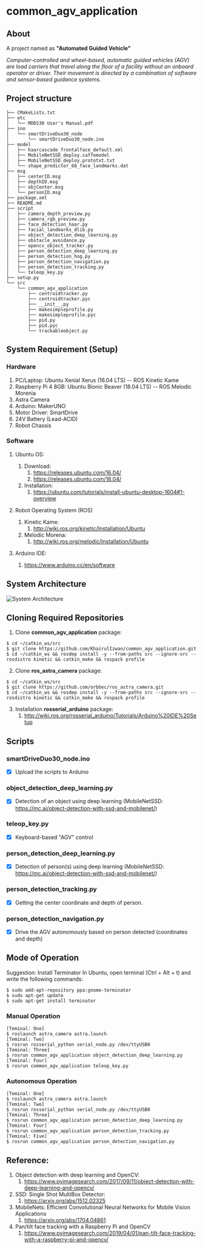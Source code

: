 # common_agv_application

## About
A project named as **"Automated Guided Vehicle"**

*Computer-controlled and wheel-based, automatic guided vehicles (AGV) are load carriers that travel along the floor of a facility without an onboard operator or driver. Their movement is directed by a combination of software and sensor-based guidance systems.*

## Project structure
```
├── CMakeLists.txt
├── etc
│   └── MDDS30 User's Manual.pdf
├── ino
│   └── smartDriveDuo30_node
│       └── smartDriveDuo30_node.ino
├── model
│   ├── haarcascade_frontalface_default.xml
│   ├── MobileNetSSD_deploy.caffemodel
│   ├── MobileNetSSD_deploy.prototxt.txt
│   └── shape_predictor_68_face_landmarks.dat
├── msg
│   ├── centerID.msg
│   ├── depthID.msg
│   ├── objCenter.msg
│   └── personID.msg
├── package.xml
├── README.md
├── script
│   ├── camera_depth_preview.py
│   ├── camera_rgb_preview.py
│   ├── face_detection_haar.py
│   ├── facial_landmarks_dlib.py
│   ├── object_detection_deep_learning.py
│   ├── obstacle_avoidance.py
│   ├── opencv_object_tracker.py
│   ├── person_detection_deep_learning.py
│   ├── person_detection_hog.py
│   ├── person_detection_navigation.py
│   ├── person_detection_tracking.py
│   └── teleop_key.py
├── setup.py
└── src
    └── common_agv_application
        ├── centroidtracker.py
        ├── centroidtracker.pyc
        ├── __init__.py
        ├── makesimpleprofile.py
        ├── makesimpleprofile.pyc
        ├── pid.py
        ├── pid.pyc
        └── trackableobject.py
```

## System Requirement (Setup)
### Hardware
1. PC/Laptop: Ubuntu Xenial Xerus (16.04 LTS) -- ROS Kinetic Kame
2. Raspberry Pi 4 8GB: Ubuntu Bionic Beaver (18.04 LTS) -- ROS Melodic Morenia
3. Astra Camera
4. Arduino: MakerUNO
5. Motor Driver: SmartDrive
6. 24V Battery (Lead-ACID)
7. Robot Chassis

<!--**ros_astra_camera packages required** : https://github.com/orbbec/ros_astra_camera.git-->
<!--4. RPLidar-->
<!--**rplidar_ros packages required** : https://github.com/Slamtec/rplidar_ros.git-->

### Software
1. Ubuntu OS:
	1. Download: 
		1. https://releases.ubuntu.com/16.04/
		2. https://releases.ubuntu.com/18.04/
	2. Installation: 
		1. https://ubuntu.com/tutorials/install-ubuntu-desktop-1604#1-overview
		
2. Robot Operating System (ROS)
	1. Kinetic Kame:
		1. http://wiki.ros.org/kinetic/Installation/Ubuntu
	2. Melodic Morena:
		1. http://wiki.ros.org/melodic/Installation/Ubuntu
		
3. Arduino IDE:
	1. https://www.arduino.cc/en/software
	
## System Architecture
![System Architecture](https://github.com/KhairulIzwan/common_agv_application/blob/main/etc/Service%20Robot.png)

## Cloning Required Repositories

1. Clone **common_agv_application** package:
```
$ cd ~/catkin_ws/src
$ git clone https://github.com/KhairulIzwan/common_agv_application.git
$ cd ~/catkin_ws && rosdep install -y --from-paths src --ignore-src --rosdistro kinetic && catkin_make && rospack profile
```
2. Clone **ros_astra_camera** package:
```
$ cd ~/catkin_ws/src
$ git clone https://github.com/orbbec/ros_astra_camera.git
$ cd ~/catkin_ws && rosdep install -y --from-paths src --ignore-src --rosdistro kinetic && catkin_make && rospack profile
```
3. Installation **rosserial_arduino** package:
	1. http://wiki.ros.org/rosserial_arduino/Tutorials/Arduino%20IDE%20Setup

## Scripts
### smartDriveDuo30_node.ino
<!--```c++-->
<!--/*-->
<!-- * Title: Control MDDS30 in PWM mode with Arduino-->
<!-- * Author: Khairul Izwan 16-10-2020-->
<!-- * Description: Control MDDS30 in PWM mode with Arduino-->
<!-- * Set MDDS30 input mode to 0b10110100-->
<!-- */-->

<!--//include necessary library-->
<!--#include <ros.h>-->
<!--#include "std_msgs/String.h"-->
<!--#include <geometry_msgs/Twist.h>-->

<!--#include <Cytron_SmartDriveDuo.h>-->
<!--#define IN1 4 // Arduino pin 4 is connected to MDDS30 pin IN1.-->
<!--#define AN1 6 // Arduino pin 5 is connected to MDDS30 pin AN1.-->
<!--#define AN2 5 // Arduino pin 6 is connected to MDDS30 pin AN2.-->
<!--#define IN2 3 // Arduino pin 7 is connected to MDDS30 pin IN2.-->

<!--Cytron_SmartDriveDuo smartDriveDuo30(PWM_INDEPENDENT, IN1, IN2, AN1, AN2);-->

<!--//Change according to the robot wheel dimension-->
<!--#define wheelSep 0.5235 // in unit meter (m)-->
<!--#define wheelRadius 0.127; // in unit meter (m)-->

<!--//Variables declaration-->
<!--float transVelocity;-->
<!--float rotVelocity;-->

<!--float leftVelocity;-->
<!--float rightVelocity;-->

<!--float leftDutyCycle;-->
<!--float rightDutyCycle;-->

<!--float leftPWM;-->
<!--float rightPWM;-->

<!--signed int speedLeft, speedRight;-->

<!--//Callback function for geometry_msgs::Twist-->
<!--void messageCb_cmd_vel(const geometry_msgs::Twist &msg)-->
<!--{-->
<!--	//Get the ros topic value-->
<!--	transVelocity = msg.linear.x;-->
<!--	rotVelocity = msg.angular.z;-->
<!--	-->
<!--	//Differential Drive Kinematics-->
<!--	//http://www.cs.columbia.edu/~allen/F15/NOTES/icckinematics.pdf-->
<!--	//Differential Drive Kinematics-->
<!--	//https://snapcraft.io/blog/your-first-robot-the-driver-4-5-->

<!--	//Step 1: Calculate wheel speeds from Twist-->
<!--	leftVelocity = transVelocity - ((rotVelocity * wheelSep) / 2);-->
<!--	rightVelocity = transVelocity + ((rotVelocity * wheelSep) / 2);-->
<!--	  -->
<!--	//Step 2: Convert wheel speeds into duty cycles-->
<!--	leftDutyCycle = (255 * leftVelocity) / 0.22;-->
<!--	rightDutyCycle = (255 * rightVelocity) / 0.22;-->

<!--	//Ensure DutyCycle is between minimum and maximum-->
<!--	leftPWM = clipPWM(abs(leftDutyCycle), 0, 25);-->
<!--	rightPWM = clipPWM(abs(rightDutyCycle), 0, 25);-->

<!--	//motor directection helper function-->
<!--	motorDirection();-->
<!--}-->

<!--//Helper function to ensure DutyCycle is between minimum-->
<!--//and maximum-->
<!--float clipPWM(float PWM, float minPWM, float maxPWM)-->
<!--{-->
<!--	if (PWM < minPWM)-->
<!--	{-->
<!--		return minPWM;-->
<!--	}-->
<!--	else if (PWM > maxPWM)-->
<!--	{-->
<!--		return maxPWM;-->
<!--	}-->
<!--	return PWM;-->
<!--}-->

<!--//Motor Direction helper function-->
<!--void motorDirection()-->
<!--{-->
<!--	//Forward-->
<!--	if (leftDutyCycle > 0 and rightDutyCycle > 0)-->
<!--	{-->
<!--		speedLeft=-leftPWM;-->
<!--		speedRight=rightPWM;-->
<!--	}-->
<!--	//Backward-->
<!--	else if (leftDutyCycle < 0 and rightDutyCycle < 0)-->
<!--	{-->
<!--		speedLeft=leftPWM;-->
<!--		speedRight=-rightPWM;-->
<!--	}-->
<!--	//Left-->
<!--	else if (leftDutyCycle < 0 and rightDutyCycle > 0)-->
<!--	{-->
<!--		speedLeft=leftPWM;-->
<!--		speedRight=rightPWM;-->
<!--	}-->
<!--	//Right-->
<!--	else if (leftDutyCycle > 0 and rightDutyCycle < 0)-->
<!--	{-->
<!--		speedLeft=-leftPWM;-->
<!--		speedRight=-rightPWM;-->
<!--	}-->
<!--	else if (leftDutyCycle == 0 and rightDutyCycle == 0)-->
<!--	{-->
<!--		speedLeft=0;-->
<!--		speedRight=0;-->
<!--	}-->
<!--	smartDriveDuo30.control(speedLeft, speedRight);-->
<!--}-->

<!--//Set up the ros node (publisher and subscriber)-->
<!--ros::Subscriber<geometry_msgs::Twist> sub_cmd_vel("/cmd_vel", messageCb_cmd_vel);-->

<!--ros::NodeHandle nh;-->

<!--//put your setup code here, to run once:-->
<!--void setup()-->
<!--{-->
<!--	//Initiate ROS-node-->
<!--	nh.initNode();-->
<!--	nh.subscribe(sub_cmd_vel);-->
<!--}-->

<!--//put your main code here, to run repeatedly:-->
<!--void loop()-->
<!--{-->
<!--	nh.spinOnce();-->
<!--}-->
<!--```-->
- [x] Upload the scripts to Arduino
<!--- [x] Download it first using Arduino IDE -->
<!--**rosserial library required** : http://wiki.ros.org/rosserial_arduino/Tutorials/Arduino%20IDE%20Setup-->

<!--## camera_preview.py-->
<!--- [x] Previewing an image stream from camera-->
<!--```python-->
<!--#!/usr/bin/env python-->

<!--################################################################################-->
<!--## {Description}: Previewing an image stream from camera [RGB]-->
<!--################################################################################-->
<!--## Author: Khairul Izwan Bin Kamsani-->
<!--## Version: {1}.{0}.{0}-->
<!--## Email: {wansnap@gmail.com}-->
<!--################################################################################-->

<!--# import the necessary Python packages-->
<!--from __future__ import print_function-->
<!--import sys-->
<!--import cv2-->
<!--import time-->
<!--import imutils-->

<!--# import the necessary ROS packages-->
<!--from std_msgs.msg import String-->
<!--from sensor_msgs.msg import Image-->
<!--from sensor_msgs.msg import CameraInfo-->

<!--from cv_bridge import CvBridge-->
<!--from cv_bridge import CvBridgeError-->

<!--import rospy-->

<!--class CameraPreview:-->
<!--	def __init__(self):-->

<!--		self.bridge = CvBridge()-->
<!--		self.image_received = False-->

<!--		rospy.logwarn("CameraPreview [RGB] Node [ONLINE]...")-->

<!--		# rospy shutdown-->
<!--		rospy.on_shutdown(self.cbShutdown)-->

<!--		# Subscribe to Image msg-->
<!--		self.image_topic = "/camera/rgb/image_raw"-->
<!--		self.image_sub = rospy.Subscriber(-->
<!--						self.image_topic, -->
<!--						Image, self.cbImage-->
<!--						)-->

<!--		# Subscribe to CameraInfo msg-->
<!--		self.cameraInfo_topic = "/camera/rgb/camera_info"-->
<!--		self.cameraInfo_sub = rospy.Subscriber(-->
<!--						self.cameraInfo_topic, -->
<!--						CameraInfo, -->
<!--						self.cbCameraInfo-->
<!--						)-->

<!--		# Allow up to one second to connection-->
<!--		rospy.sleep(1)-->

<!--	# Convert image to OpenCV format-->
<!--	def cbImage(self, msg):-->

<!--		try:-->
<!--			self.cv_image = self.bridge.imgmsg_to_cv2(msg, "bgr8")-->

<!--		except CvBridgeError as e:-->
<!--			print(e)-->

<!--		if self.cv_image is not None:-->
<!--			self.image_received = True-->
<!--		else:-->
<!--			self.image_received = False-->

<!--	# Get CameraInfo-->
<!--	def cbCameraInfo(self, msg):-->

<!--		self.imgWidth = msg.width-->
<!--		self.imgHeight = msg.height-->

<!--	# Image information callback-->
<!--	def cbInfo(self):-->

<!--		fontFace = cv2.FONT_HERSHEY_DUPLEX-->
<!--		fontScale = 0.5-->
<!--		color = (255, 255, 255)-->
<!--		thickness = 1-->
<!--		lineType = cv2.LINE_AA-->
<!--		bottomLeftOrigin = False # if True (text upside down)-->

<!--		self.timestr = time.strftime("%Y%m%d-%H:%M:%S")-->

<!--		cv2.putText(-->
<!--			self.cv_image, "{}".format(self.timestr), -->
<!--			(10, 20), -->
<!--			fontFace, -->
<!--			fontScale, -->
<!--			color, -->
<!--			thickness, -->
<!--			lineType, -->
<!--			bottomLeftOrigin-->
<!--			)-->

<!--		cv2.putText(-->
<!--			self.cv_image, "Sample", (10, self.imgHeight-10), -->
<!--			fontFace, -->
<!--			fontScale, -->
<!--			color, -->
<!--			thickness, -->
<!--			lineType, -->
<!--			bottomLeftOrigin-->
<!--			)-->

<!--		cv2.putText(-->
<!--			self.cv_image, "(%d, %d)" % (self.imgWidth, self.imgHeight), -->
<!--			(self.imgWidth-100, self.imgHeight-10), -->
<!--			fontFace, -->
<!--			fontScale, -->
<!--			color, -->
<!--			thickness, -->
<!--			lineType, -->
<!--			bottomLeftOrigin-->
<!--			)-->

<!--	# Show the output frame-->
<!--	def cbShowImage(self):-->
<!--		self.cv_image_clone = imutils.resize(-->
<!--						self.cv_image.copy(),-->
<!--						width=320-->
<!--						)-->

<!--		cv2.imshow("CameraPreview [RGB]", self.cv_image_clone)-->
<!--		cv2.waitKey(1)-->

<!--	# Preview image + info-->
<!--	def cbPreview(self):-->
<!--		if self.image_received:-->
<!--			self.cbInfo()-->
<!--			self.cbShowImage()-->
<!--		else:-->
<!--			rospy.logerr("No images recieved")-->

<!--	# rospy shutdown callback-->
<!--	def cbShutdown(self):-->
<!--		rospy.logerr("CameraPreview [RGB] Node [OFFLINE]...")-->
<!--		cv2.destroyAllWindows()-->

<!--if __name__ == '__main__':-->

<!--	# Initialize-->
<!--	rospy.init_node('camera_rgb_preview', anonymous=False)-->
<!--	camera = CameraPreview()-->
<!--	-->
<!--#	r = rospy.Rate(10)-->

<!--	# Camera preview-->
<!--	while not rospy.is_shutdown():-->
<!--		camera.cbPreview()-->
<!--#		r.sleep()-->
<!--```-->

<!--## face_detection_haar.py-->
<!--- [x] Detection of face(s) using haar cascade technique-->

<!--## facial_landmarks_dlib.py-->
<!--- [x] Detection of face(s) using dlib libraries-->

### object_detection_deep_learning.py
- [x] Detection of an object using deep learning (MobileNetSSD: https://mc.ai/object-detection-with-ssd-and-mobilenet/)

<!--```python-->
<!--#!/usr/bin/env python-->

<!--################################################################################-->
<!--## {Description}: Object Detection Deep Learning (MobileNetSSD)-->
<!--################################################################################-->
<!--## Author: Khairul Izwan Bin Kamsani-->
<!--## Version: {1}.{0}.{0}-->
<!--## Email: {wansnap@gmail.com}-->
<!--################################################################################-->

<!--# import the necessary Python packages-->
<!--from __future__ import print_function-->
<!--from imutils import face_utils-->
<!--import sys-->
<!--import cv2-->
<!--import time-->
<!--import imutils-->
<!--import dlib-->
<!--import os-->
<!--import numpy as np-->

<!--# import the necessary ROS packages-->
<!--from std_msgs.msg import String-->
<!--from sensor_msgs.msg import Image-->
<!--from sensor_msgs.msg import CameraInfo-->

<!--from cv_bridge import CvBridge-->
<!--from cv_bridge import CvBridgeError-->

<!--import rospy-->
<!--import rospkg-->

<!--class ObjectDetection:-->
<!--	def __init__(self):-->

<!--		self.bridge = CvBridge()-->
<!--		self.rospack = rospkg.RosPack()-->

<!--		self.image_received = False-->

<!--		rospy.logwarn("ObjectDetection Node [ONLINE]...")-->

<!--		# rospy shutdown-->
<!--		rospy.on_shutdown(self.cbShutdown)-->

<!--		# initialize the list of class labels MobileNet SSD was trained to-->
<!--		# detect, then generate a set of bounding box colors for each class-->
<!--		self.CLASSES = [-->
<!--			"background", -->
<!--			"aeroplane", -->
<!--			"bicycle", -->
<!--			"bird", -->
<!--			"boat",-->
<!--			"bottle", -->
<!--			"bus", -->
<!--			"car", -->
<!--			"cat", -->
<!--			"chair", -->
<!--			"cow", -->
<!--			"diningtable",-->
<!--			"dog", -->
<!--			"horse", -->
<!--			"motorbike", -->
<!--			"person", -->
<!--			"pottedplant", -->
<!--			"sheep",-->
<!--			"sofa", -->
<!--			"train", -->
<!--			"tvmonitor"-->
<!--			]-->

<!--		self.COLORS = np.random.uniform(0, 255, size=(len(self.CLASSES), 3))-->

<!--		# Load our serialized model from disk-->
<!--		self.package = os.path.sep.join([self.rospack.get_path('common_agv_application')])-->
<!--		self.modelDir = os.path.join(self.package, "model")-->

<!--		# Caffe 'deploy' prototxt file-->
<!--		self.prototxt = self.modelDir + "/MobileNetSSD_deploy.prototxt.txt"-->
<!--		# Caffe pre-trained model-->
<!--		self.model = self.modelDir + "/MobileNetSSD_deploy.caffemodel"-->

<!--		self.confidenceParam = 0.8-->

<!--		# load our serialized model from disk-->
<!--		rospy.loginfo("Loading Model...")-->
<!--		self.net = cv2.dnn.readNetFromCaffe(-->
<!--						self.prototxt, -->
<!--						self.model-->
<!--						)-->

<!--		# Subscribe to Image msg-->
<!--		self.image_topic = "/camera/rgb/image_raw"-->
<!--		self.image_sub = rospy.Subscriber(-->
<!--						self.image_topic, -->
<!--						Image, self.cbImage-->
<!--						)-->

<!--		# Subscribe to CameraInfo msg-->
<!--		self.cameraInfo_topic = "/camera/rgb/camera_info"-->
<!--		self.cameraInfo_sub = rospy.Subscriber(-->
<!--						self.cameraInfo_topic, -->
<!--						CameraInfo, -->
<!--						self.cbCameraInfo-->
<!--						)-->

<!--		# Allow up to one second to connection-->
<!--		rospy.sleep(1)-->

<!--	# Convert image to OpenCV format-->
<!--	def cbImage(self, msg):-->

<!--		try:-->
<!--			self.cv_image = self.bridge.imgmsg_to_cv2(msg, "bgr8")-->
<!--		except CvBridgeError as e:-->
<!--			print(e)-->

<!--		if self.cv_image is not None:-->
<!--			self.image_received = True-->
<!--		else:-->
<!--			self.image_received = False-->

<!--	# Get CameraInfo-->
<!--	def cbCameraInfo(self, msg):-->
<!--		self.imgWidth = msg.width-->
<!--		self.imgHeight = msg.height-->

<!--	# Object Detection callback-->
<!--	def cbObjectDetection(self):-->
<!--		# load the input image and construct an input blob for the image-->
<!--		# by resizing to a fixed 300x300 pixels and then normalizing it-->
<!--		# (note: normalization is done via the authors of the MobileNet SSD-->
<!--		# implementation)-->
<!--		self.image = self.cv_image.copy()-->
<!--		(self.h, self.w) = self.image.shape[:2]-->
<!--		self.blob = cv2.dnn.blobFromImage(cv2.resize(self.image, (300, 300)), 0.007843, (300, 300), 127.5)-->

<!--		# pass the blob through the network and obtain the detections and-->
<!--		# predictions-->
<!--#		rospy.logwarn("Computing Object Detections...")-->
<!--		self.net.setInput(self.blob)-->
<!--		self.detections = self.net.forward()-->

<!--	# Object Detection Information-->
<!--	def cbInfo(self):-->
<!--		# loop over the detections-->
<!--		for i in np.arange(0, self.detections.shape[2]):-->
<!--			# extract the confidence (i.e., probability) associated with the-->
<!--			# prediction-->
<!--			self.confidence = self.detections[0, 0, i, 2]-->

<!--			# filter out weak detections by ensuring the `confidence` is-->
<!--			# greater than the minimum confidence-->
<!--			if self.confidence > self.confidenceParam:-->
<!--				# extract the index of the class label from the `detections`,-->
<!--				# then compute the (x, y)-coordinates of the bounding box for-->
<!--				# the object-->
<!--				self.idx = int(self.detections[0, 0, i, 1])-->
<!--				self.box = self.detections[0, 0, i, 3:7] * np.array([self.w, self.h, self.w, self.h])-->
<!--				(startX, startY, endX, endY) = self.box.astype("int")-->

<!--				# display the prediction-->
<!--				self.label = "{}: {:.2f}%".format(self.CLASSES[self.idx], self.confidence * 100)-->
<!--#				rospy.loginfo("{}".format(self.label))-->
<!--				cv2.rectangle(-->
<!--						self.image, -->
<!--						(startX, startY), -->
<!--						(endX, endY),-->
<!--						self.COLORS[self.idx], -->
<!--						2-->
<!--						)-->

<!--				y = startY - 15 if startY - 15 > 15 else startY + 15-->
<!--				cv2.putText(-->
<!--					self.image, -->
<!--					self.label, -->
<!--					(startX, y),-->
<!--					cv2.FONT_HERSHEY_SIMPLEX, -->
<!--					0.5, -->
<!--					self.COLORS[self.idx], -->
<!--					2)-->

<!--	# Show the output frame-->
<!--	def cbShowImage(self):-->
<!--		cv2.imshow("Object Detection", self.image)-->
<!--		cv2.waitKey(1)-->

<!--	# Preview image + info-->
<!--	def cbPreview(self):-->
<!--		if self.image_received:-->
<!--			self.cbObjectDetection()-->
<!--			self.cbInfo()-->
<!--			self.cbShowImage()-->
<!--		else:-->
<!--			rospy.logerr("No images recieved")-->

<!--	# rospy shutdown callback-->
<!--	def cbShutdown(self):-->
<!--		rospy.logerr("ObjectDetection Node [OFFLINE]...")-->
<!--		cv2.destroyAllWindows()-->

<!--if __name__ == '__main__':-->

<!--	# Initialize-->
<!--	rospy.init_node('object_detection', anonymous=False)-->
<!--	obj = ObjectDetection()-->
<!--	-->
<!--#	r = rospy.Rate(10)-->

<!--	# ObjectDetection-->
<!--	while not rospy.is_shutdown():-->
<!--		obj.cbPreview()-->
<!--#		r.sleep()-->
<!--```-->

### teleop_key.py
- [x] Keyboard-based "AGV" control

<!--```python-->
<!--#!/usr/bin/env python-->

<!--import rospy-->
<!--from geometry_msgs.msg import Twist-->
<!--import sys, select, os-->

<!--if os.name == 'nt':-->
<!--	import msvcrt-->
<!--else:-->
<!--	import tty, termios-->

<!--MAX_LIN_VEL = 0.22-->
<!--MAX_ANG_VEL = 2.84-->

<!--LIN_VEL_STEP_SIZE = 0.01-->
<!--ANG_VEL_STEP_SIZE = 0.1-->

<!--msg = """-->
<!--Control Your AGV!-->
<!------------------------------->
<!--Moving around:-->
<!--        w-->
<!--   a    s    d-->
<!--        x-->

<!--w/x : increase/decrease linear velocity (MAX_LIN_VEL : ~ 0.22)-->
<!--a/d : increase/decrease angular velocity (MAX_ANG_VEL : ~ 2.84)-->

<!--space key, s : force stop-->

<!--CTRL-C to quit-->
<!--"""-->

<!--e = """-->
<!--Communications Failed-->
<!--"""-->

<!--def getKey():-->
<!--	if os.name == 'nt':-->
<!--		return msvcrt.getch()-->

<!--	tty.setraw(sys.stdin.fileno())-->
<!--	rlist, _, _ = select.select([sys.stdin], [], [], 0.1)-->
<!--	if rlist:-->
<!--		key = sys.stdin.read(1)-->
<!--	else:-->
<!--		key = ''-->

<!--	termios.tcsetattr(sys.stdin, termios.TCSADRAIN, settings)-->
<!--	return key-->

<!--def vels(target_linear_vel, target_angular_vel):-->
<!--	return "currently:\tlinear vel %s\t angular vel %s " % (target_linear_vel,target_angular_vel)-->

<!--def makeSimpleProfile(output, input, slop):-->
<!--	if input > output:-->
<!--		output = min( input, output + slop )-->
<!--	elif input < output:-->
<!--		output = max( input, output - slop )-->
<!--	else:-->
<!--		output = input-->

<!--	return output-->

<!--def constrain(input, low, high):-->
<!--	if input < low:-->
<!--		input = low-->
<!--	elif input > high:-->
<!--		input = high-->
<!--	else:-->
<!--		input = input-->

<!--	return input-->

<!--def checkLinearLimitVelocity(vel):-->
<!--	vel = constrain(vel, -MAX_LIN_VEL, MAX_LIN_VEL)-->

<!--	return vel-->

<!--def checkAngularLimitVelocity(vel):-->
<!--	vel = constrain(vel, -MAX_ANG_VEL, MAX_ANG_VEL)-->

<!--	return vel-->

<!--if __name__=="__main__":-->
<!--	if os.name != 'nt':-->
<!--		settings = termios.tcgetattr(sys.stdin)-->

<!--	rospy.init_node('agv_teleop')-->
<!--	pub = rospy.Publisher('cmd_vel', Twist, queue_size=10)-->

<!--	status = 0-->
<!--	target_linear_vel   = 0.0-->
<!--	target_angular_vel  = 0.0-->
<!--	control_linear_vel  = 0.0-->
<!--	control_angular_vel = 0.0-->

<!--	try:-->
<!--		print(msg)-->
<!--		while(1):-->
<!--			key = getKey()-->
<!--			if key == 'w' :-->
<!--				target_linear_vel = checkLinearLimitVelocity(target_linear_vel + LIN_VEL_STEP_SIZE)-->
<!--				status = status + 1-->
<!--				print(vels(target_linear_vel,target_angular_vel))-->
<!--			elif key == 'x' :-->
<!--				target_linear_vel = checkLinearLimitVelocity(target_linear_vel - LIN_VEL_STEP_SIZE)-->
<!--				status = status + 1-->
<!--				print(vels(target_linear_vel,target_angular_vel))-->
<!--			elif key == 'a' :-->
<!--				target_angular_vel = checkAngularLimitVelocity(target_angular_vel + ANG_VEL_STEP_SIZE)-->
<!--				status = status + 1-->
<!--				print(vels(target_linear_vel,target_angular_vel))-->
<!--			elif key == 'd' :-->
<!--				target_angular_vel = checkAngularLimitVelocity(target_angular_vel - ANG_VEL_STEP_SIZE)-->
<!--				status = status + 1-->
<!--				print(vels(target_linear_vel,target_angular_vel))-->
<!--			elif key == ' ' or key == 's' :-->
<!--				target_linear_vel   = 0.0-->
<!--				control_linear_vel  = 0.0-->
<!--				target_angular_vel  = 0.0-->
<!--				control_angular_vel = 0.0-->
<!--				print(vels(target_linear_vel, target_angular_vel))-->
<!--			else:-->
<!--				if (key == '\x03'):-->
<!--					break-->

<!--			if status == 20 :-->
<!--				print(msg)-->
<!--				status = 0-->

<!--			twist = Twist()-->

<!--			control_linear_vel = makeSimpleProfile(control_linear_vel, target_linear_vel, (LIN_VEL_STEP_SIZE/2.0))-->
<!--			twist.linear.x = control_linear_vel-->
<!--			twist.linear.y = 0.0-->
<!--			twist.linear.z = 0.0-->

<!--			control_angular_vel = makeSimpleProfile(control_angular_vel, target_angular_vel, (ANG_VEL_STEP_SIZE/2.0))-->
<!--			twist.angular.x = 0.0-->
<!--			twist.angular.y = 0.0-->
<!--			twist.angular.z = control_angular_vel-->

<!--			pub.publish(twist)-->

<!--	except:-->
<!--		print(e)-->

<!--	finally:-->
<!--		twist = Twist()-->
<!--		twist.linear.x = 0.0-->
<!--		twist.linear.y = 0.0-->
<!--		twist.linear.z = 0.0-->
<!--		twist.angular.x = 0.0-->
<!--		twist.angular.y = 0.0-->
<!--		twist.angular.z = 0.0-->

<!--		pub.publish(twist)-->

<!--	if os.name != 'nt':-->
<!--		termios.tcsetattr(sys.stdin, termios.TCSADRAIN, settings)-->
<!--```-->

<!--## opencv_object_tracker.py-->
<!--- [x] Tracking an object by selecting the ROI-->

### person_detection_deep_learning.py
- [x] Detection of person(s) using deep learning (MobileNetSSD: https://mc.ai/object-detection-with-ssd-and-mobilenet/)

<!--```-->
<!--Node [/person_detection]-->
<!--Publications: -->
<!-- * /person/ID [common_agv_application/personID]-->
<!-- * /person/center [common_agv_application/centerID]-->
<!-- * /person/depth [common_agv_application/depthID]-->
<!-- * /rosout [rosgraph_msgs/Log]-->

<!--Subscriptions: -->
<!-- * /camera/depth/image_raw [sensor_msgs/Image]-->
<!-- * /camera/rgb/camera_info [sensor_msgs/CameraInfo]-->
<!-- * /camera/rgb/image_raw [sensor_msgs/Image]-->

<!--Services: -->
<!-- * /person_detection/get_loggers-->
<!-- * /person_detection/set_logger_level-->


<!--contacting node http://192.168.1.69:39971/ ...-->
<!--Pid: 18412-->
<!--Connections:-->
<!-- * topic: /rosout-->
<!--    * to: /rosout-->
<!--    * direction: outbound-->
<!--    * transport: TCPROS-->
<!-- * topic: /camera/rgb/camera_info-->
<!--    * to: /camera/camera_nodelet_manager (http://192.168.1.69:46883/)-->
<!--    * direction: inbound-->
<!--    * transport: TCPROS-->
<!-- * topic: /camera/rgb/image_raw-->
<!--    * to: /camera/camera_nodelet_manager (http://192.168.1.69:46883/)-->
<!--    * direction: inbound-->
<!--    * transport: TCPROS-->
<!-- * topic: /camera/depth/image_raw-->
<!--    * to: /camera/camera_nodelet_manager (http://192.168.1.69:46883/)-->
<!--    * direction: inbound-->
<!--    * transport: TCPROS-->
<!--```-->

<!--```python-->
<!--#!/usr/bin/env python-->

<!--################################################################################-->
<!--## {Description}: Person Detection Deep Learning (MobileNetSSD)-->
<!--################################################################################-->
<!--## Author: Khairul Izwan Bin Kamsani-->
<!--## Version: {1}.{0}.{0}-->
<!--## Email: {wansnap@gmail.com}-->
<!--################################################################################-->

<!--# import the necessary Python packages-->
<!--from __future__ import print_function-->
<!--from imutils import face_utils-->
<!--import sys-->
<!--import cv2-->
<!--import time-->
<!--import imutils-->
<!--import dlib-->
<!--import os-->
<!--import numpy as np-->

<!--# import the necessary ROS packages-->
<!--from std_msgs.msg import String-->
<!--from std_msgs.msg import Bool-->
<!--from std_msgs.msg import Int64-->
<!--from sensor_msgs.msg import Image-->
<!--from sensor_msgs.msg import CameraInfo-->

<!--from cv_bridge import CvBridge-->
<!--from cv_bridge import CvBridgeError-->

<!--import rospy-->
<!--import rospkg-->

<!--from common_agv_application.centroidtracker import CentroidTracker-->

<!--from common_agv_application.msg import objCenter as objCoord-->
<!--from common_agv_application.msg import personID-->
<!--from common_agv_application.msg import centerID-->
<!--#from common_agv_application.msg import depthID-->

<!--class PersonDetection:-->
<!--	def __init__(self):-->
<!--		# initialize our centroid tracker, bridge, and rospack-->
<!--		self.ct = CentroidTracker()-->

<!--		self.bridge = CvBridge()-->
<!--		self.rospack = rospkg.RosPack()-->

<!--		self.boolID = Bool()-->
<!--		self.personID = personID()-->
<!--		self.centerID = centerID()-->
<!--#		self.depthID = depthID()-->

<!--		self.image_rgb_received = False-->
<!--		self.trackingMode_received = False-->
<!--#		self.image_depth_received = False-->

<!--		rospy.logwarn("Person Detection Node [ONLINE]...")-->

<!--		# rospy shutdown-->
<!--		rospy.on_shutdown(self.cbShutdown)-->

<!--		# initialize the list of class labels MobileNet SSD was trained to-->
<!--		# detect, then generate a set of bounding box colors for each class-->
<!--		self.CLASSES = [-->
<!--			"background", -->
<!--			"aeroplane", -->
<!--			"bicycle", -->
<!--			"bird", -->
<!--			"boat",-->
<!--			"bottle", -->
<!--			"bus", -->
<!--			"car", -->
<!--			"cat", -->
<!--			"chair", -->
<!--			"cow", -->
<!--			"diningtable",-->
<!--			"dog", -->
<!--			"horse", -->
<!--			"motorbike", -->
<!--			"person", -->
<!--			"pottedplant", -->
<!--			"sheep",-->
<!--			"sofa", -->
<!--			"train", -->
<!--			"tvmonitor"-->
<!--			]-->

<!--		self.COLORS = np.random.uniform(0, 255, size=(len(self.CLASSES), 3))-->

<!--		# Load our serialized model from disk-->
<!--		self.package = os.path.sep.join([self.rospack.get_path('common_agv_application')])-->
<!--		self.modelDir = os.path.join(self.package, "model")-->

<!--		# Caffe 'deploy' prototxt file-->
<!--		self.prototxt = self.modelDir + "/MobileNetSSD_deploy.prototxt.txt"-->
<!--		# Caffe pre-trained model-->
<!--		self.model = self.modelDir + "/MobileNetSSD_deploy.caffemodel"-->

<!--		self.confidenceParam = 0.8-->

<!--		# load our serialized model from disk-->
<!--		rospy.loginfo("Loading Model...")-->
<!--		self.net = cv2.dnn.readNetFromCaffe(-->
<!--						self.prototxt, -->
<!--						self.model-->
<!--						)-->

<!--		# Subscribe to Image msg-->
<!--		self.image_rgb_topic = "/camera/rgb/image_raw"-->
<!--		self.image_rgb_sub = rospy.Subscriber(-->
<!--						self.image_rgb_topic, -->
<!--						Image, self.cbImageRGB-->
<!--						)-->

<!--		# Subscribe to CameraInfo msg-->
<!--		self.cameraInfo_rgb_topic = "/camera/rgb/camera_info"-->
<!--		self.cameraInfo_rgb_sub = rospy.Subscriber(-->
<!--						self.cameraInfo_rgb_topic, -->
<!--						CameraInfo, -->
<!--						self.cbCameraInfoRGB-->
<!--						)-->

<!--#		# Subscribe to Image msg-->
<!--#		self.image_depth_topic = "/camera/depth/image_raw"-->
<!--#		self.image_depth_sub = rospy.Subscriber(-->
<!--#						self.image_depth_topic, -->
<!--#						Image, self.cbImageDepth-->
<!--#						)-->

<!--#		# Subscribe to CameraInfo msg-->
<!--#		self.cameraInfo_depth_topic = "/camera/depth/camera_info"-->
<!--#		self.cameraInfo_depth_sub = rospy.Subscriber(-->
<!--#						self.cameraInfo_depth_topic, -->
<!--#						CameraInfo, -->
<!--#						self.cbCameraInfoDepth-->
<!--#						)-->

<!--		# TODO:-->
<!--		# Subscribe to Bool msg-->
<!--		self.trackingMode_topic = "/person/tracking"-->
<!--		self.trackingMode_sub = rospy.Subscriber(-->
<!--					self.trackingMode_topic, -->
<!--					Bool, -->
<!--					self.cbTrackingMode-->
<!--					)-->

<!--		# Subscribe to objCenter msg-->
<!--		self.objCoord_topic = "/person/objCoord"-->
<!--		self.objCoord_sub = rospy.Subscriber(-->
<!--					self.objCoord_topic, -->
<!--					objCoord, -->
<!--					self.cbObjCoord-->
<!--					)-->

<!--		# Subscribe to depthID msg-->
<!--		self.depthCoord_topic = "/person/depth"-->
<!--		self.depthCoord_sub = rospy.Subscriber(-->
<!--					self.depthCoord_topic, -->
<!--					Int64, -->
<!--					self.cbDepthCoord-->
<!--					)-->

<!--		# Publish to Bool msg-->
<!--		self.boolID_topic = "/person/bool"-->
<!--		self.boolID_pub = rospy.Publisher(-->
<!--					self.boolID_topic, -->
<!--					Bool, -->
<!--					queue_size=10-->
<!--					)-->

<!--		# Publish to personID msg-->
<!--		self.personID_topic = "/person/ID"-->
<!--		self.personID_pub = rospy.Publisher(-->
<!--					self.personID_topic, -->
<!--					personID, -->
<!--					queue_size=10-->
<!--					)-->

<!--		# Publish to personID msg-->
<!--		self.personID_topic = "/person/ID"-->
<!--		self.personID_pub = rospy.Publisher(-->
<!--					self.personID_topic, -->
<!--					personID, -->
<!--					queue_size=10-->
<!--					)-->

<!--		# Publish to centerID msg-->
<!--		self.centerID_topic = "/person/center"-->
<!--		self.centerID_pub = rospy.Publisher(-->
<!--					self.centerID_topic, -->
<!--					centerID, -->
<!--					queue_size=10-->
<!--					)-->

<!--#		# Publish to depthID msg-->
<!--#		self.depthID_topic = "/person/depth"-->
<!--#		self.depthID_pub = rospy.Publisher(-->
<!--#					self.depthID_topic, -->
<!--#					depthID, -->
<!--#					queue_size=10-->
<!--#					)-->

<!--		# Publish to Image msg-->
<!--		self.personImage_topic = "/person/image"-->
<!--		self.personImage_pub = rospy.Publisher(-->
<!--					self.personImage_topic, -->
<!--					Image, -->
<!--					queue_size=10-->
<!--					)-->

<!--		# Allow up to one second to connection-->
<!--		rospy.sleep(1)-->

<!--	# Convert image to OpenCV format-->
<!--	def cbImageRGB(self, msg):-->

<!--		try:-->
<!--			self.cv_image_rgb = self.bridge.imgmsg_to_cv2(msg, "bgr8")-->

<!--			# un-comment if the image is mirrored-->
<!--#			self.cv_image_rgb = cv2.flip(self.cv_image_rgb, 1)-->
<!--		except CvBridgeError as e:-->
<!--			print(e)-->

<!--		if self.cv_image_rgb is not None:-->
<!--			self.image_rgb_received = True-->
<!--		else:-->
<!--			self.image_rgb_received = False-->

<!--	# Get CameraInfo-->
<!--	def cbCameraInfoRGB(self, msg):-->
<!--		self.imgWidth_rgb = msg.width-->
<!--		self.imgHeight_rgb = msg.height-->

<!--	# Convert image to OpenCV format-->
<!--	def cbImageDepth(self, msg):-->

<!--		try:-->
<!--			self.cv_image_depth = self.bridge.imgmsg_to_cv2(msg, "32FC1")-->

<!--			# un-comment if the image is mirrored-->
<!--#			self.cv_image_depth = cv2.flip(self.cv_image_depth, 1)-->
<!--		except CvBridgeError as e:-->
<!--			print(e)-->

<!--		if self.cv_image_depth is not None:-->
<!--			self.image_depth_received = True-->
<!--		else:-->
<!--			self.image_depth_received = False-->

<!--	# Get CameraInfo-->
<!--	def cbCameraInfoDepth(self, msg):-->
<!--		self.imgWidth_depth = msg.width-->
<!--		self.imgHeight_depth = msg.height-->

<!--	# -->
<!--	def cbTrackingMode(self, msg):-->
<!--		try:-->
<!--			self.trackingMode = msg.data-->
<!--		except KeyboardInterrupt as e:-->
<!--			print(e)-->

<!--		if self.trackingMode is not None:-->
<!--			self.trackingMode_received = True-->
<!--		else:-->
<!--			self.trackingMode_received = False-->

<!--	# -->
<!--	def cbObjCoord(self, msg):-->
<!--		self.objCoord_X = msg.centerX-->
<!--		self.objCoord_Y = msg.centerY-->

<!--	# -->
<!--	def cbDepthCoord(self, msg):-->
<!--		self.objCoord_depth = msg.data-->

<!--	# Object Detection callback-->
<!--	def cbPersonDetection(self):-->
<!--		# load the input image and construct an input blob for the image-->
<!--		# by resizing to a fixed 300x300 pixels and then normalizing it-->
<!--		# (note: normalization is done via the authors of the MobileNet SSD-->
<!--		# implementation)-->
<!--		self.image = self.cv_image_rgb.copy()-->
<!--		(self.h, self.w) = self.image.shape[:2]-->
<!--		self.blob = cv2.dnn.blobFromImage(cv2.resize(self.image, (300, 300)), 0.007843, (300, 300), 127.5)-->

<!--		# pass the blob through the network and obtain the detections and-->
<!--		# predictions-->
<!--#		rospy.logwarn("Computing Object Detections...")-->
<!--		self.net.setInput(self.blob)-->
<!--		self.detections = self.net.forward()-->
<!--		self.rects = []-->

<!--		self.personID_array = []-->

<!--		self.centerID_X_array = []-->
<!--		self.centerID_Y_array = []-->

<!--#		self.depthID_array = []-->

<!--	# Object Detection Information-->
<!--	def cbInfo(self):-->
<!--		# loop over the detections-->
<!--		for i in np.arange(0, self.detections.shape[2]):-->
<!--			# extract the confidence (i.e., probability) associated with the-->
<!--			# prediction-->
<!--			self.confidence = self.detections[0, 0, i, 2]-->

<!--			# filter out weak detections by ensuring the `confidence` is-->
<!--			# greater than the minimum confidence-->
<!--			if self.confidence > self.confidenceParam:-->
<!--				# -->
<!--				self.boolID.data = True-->
<!--				-->
<!--				# extract the index of the class label from the `detections`,-->
<!--				# then compute the (x, y)-coordinates of the bounding box for-->
<!--				# the object-->
<!--				self.idx = int(self.detections[0, 0, i, 1])-->

<!--				# if the class label is not a person, ignore it-->
<!--				if self.CLASSES[self.idx] != "person":-->
<!--					continue-->

<!--				# compute the (x, y)-coordinates of the bounding box-->
<!--				# for the object-->
<!--				self.box = self.detections[0, 0, i, 3:7] * np.array([self.w, self.h, self.w, self.h])-->
<!--				self.rects.append(self.box.astype("int"))-->

<!--				(startX, startY, endX, endY) = self.box.astype("int")-->

<!--				# display the prediction-->
<!--				self.label = "{}: {:.2f}%".format(self.CLASSES[self.idx], self.confidence * 100)-->
<!--#					rospy.loginfo("{}".format(self.label))-->
<!--				cv2.rectangle(-->
<!--						self.image, -->
<!--						(startX, startY), -->
<!--						(endX, endY),-->
<!--						self.COLORS[self.idx], -->
<!--						2-->
<!--						)-->

<!--				y = startY - 15 if startY - 15 > 15 else startY + 15-->
<!--				cv2.putText(-->
<!--					self.image, -->
<!--					self.label, -->
<!--					(startX, y),-->
<!--					cv2.FONT_HERSHEY_SIMPLEX, -->
<!--					0.5, -->
<!--					self.COLORS[self.idx], -->
<!--					2)-->
<!--			else:-->
<!--				# -->
<!--				self.boolID.data = False-->

<!--			self.boolID_pub.publish(self.boolID)-->
<!--			-->
<!--			if self.trackingMode_received:-->
<!--				cv2.putText(-->
<!--						self.image, -->
<!--						"TRACKING MODE: %s" % self.trackingMode, -->
<!--						(10, 40),-->
<!--						cv2.FONT_HERSHEY_SIMPLEX, -->
<!--						1, -->
<!--						(0, 0, 255), -->
<!--						4)-->
<!--				cv2.putText(-->
<!--						self.image, -->
<!--						"CENTER: (%d, %d)" % (self.objCoord_X, self.objCoord_Y), -->
<!--						(10, 80),-->
<!--						cv2.FONT_HERSHEY_SIMPLEX, -->
<!--						1, -->
<!--						(0, 0, 255), -->
<!--						4)-->
<!--				cv2.putText(-->
<!--						self.image, -->
<!--						"DEPTH: %d" % self.objCoord_depth, -->
<!--						(10, 120),-->
<!--						cv2.FONT_HERSHEY_SIMPLEX, -->
<!--						1, -->
<!--						(0, 0, 255), -->
<!--						4)-->
<!--			else:-->
<!--				pass-->

<!--		# update our centroid tracker using the computed set of bounding-->
<!--		# box rectangles-->
<!--		objects = self.ct.update(self.rects)-->

<!--		# loop over the tracked objects-->
<!--		for (objectID, centroid) in objects.items():-->
<!--			# draw both the ID of the object and the centroid of the-->
<!--			# object on the output frame-->
<!--			text = "ID {}".format(objectID)-->
<!--			cv2.putText(self.image, text, (centroid[0] - 10, centroid[1] - 10),-->
<!--				cv2.FONT_HERSHEY_SIMPLEX, 0.5, (0, 255, 0), 2)-->
<!--			cv2.circle(self.image, (centroid[0], centroid[1]), 4, (0, 255, 0), -1)-->

<!--#			depth = self.cv_image_depth[centroid[0], centroid[1]]-->

<!--			self.personID_array.append(objectID)-->

<!--			self.centerID_X_array.append(centroid[0])-->
<!--			self.centerID_Y_array.append(centroid[1])-->

<!--#			self.depthID_array.append(depth)-->

<!--		self.personID.N = self.personID_array-->
<!--		self.personID_pub.publish(self.personID)-->

<!--		self.centerID.centerX = self.centerID_X_array-->
<!--		self.centerID.centerY = self.centerID_Y_array-->
<!--		self.centerID_pub.publish(self.centerID)-->

<!--#		self.depthID.depth = self.depthID_array-->
<!--#		self.depthID_pub.publish(self.depthID)-->

<!--	# Show the output frame-->
<!--	def cbShowImage(self):-->
<!--		self.image_resized = imutils.resize(self.image, width=300)-->

<!--		cv2.imshow("Person Detection [RGB]", self.image_resized)-->
<!--		cv2.waitKey(1)-->

<!--		try:-->
<!--			self.personImage_pub.publish(self.bridge.cv2_to_imgmsg(self.image_resized, "bgr8"))-->
<!--		except CvBridgeError as e:-->
<!--			print(e)-->

<!--	# Preview image + info-->
<!--	def cbPreview(self):-->
<!--		if self.image_rgb_received:-->
<!--			self.cbPersonDetection()-->
<!--			self.cbInfo()-->
<!--			self.cbShowImage()-->
<!--		else:-->
<!--			rospy.logerr("No images recieved")-->

<!--	# rospy shutdown callback-->
<!--	def cbShutdown(self):-->
<!--		rospy.logerr("Person Detection Node [OFFLINE]...")-->
<!--		cv2.destroyAllWindows()-->

<!--if __name__ == '__main__':-->

<!--	# Initialize-->
<!--	rospy.init_node('person_detection', anonymous=False)-->
<!--	obj = PersonDetection()-->
<!--	-->
<!--	r = rospy.Rate(10)-->

<!--	# PersonDetection-->
<!--	while not rospy.is_shutdown():-->
<!--		obj.cbPreview()-->
<!--		r.sleep()-->
<!--```-->

<!--## person_detection_hog.py-->
<!--- [x] Detection of person(s) using Histogram of Gradient (HOG)-->

### person_detection_tracking.py
- [x] Getting the center coordinate and depth of person.

<!--```python-->
<!--#!/usr/bin/env python-->

<!--################################################################################-->
<!--## {Description}: Person Tracking Deep Learning -->
<!--## [Getting the center coordinate and depth of personal]-->
<!--################################################################################-->
<!--## Author: Khairul Izwan Bin Kamsani-->
<!--## Version: {1}.{0}.{0}-->
<!--## Email: {wansnap@gmail.com}-->
<!--################################################################################-->

<!--"""-->
<!--Image published (CompressedImage) from tello originally size of 960x720 pixels-->
<!--We will try to resize it using imutils.resize (with aspect ratio) to width = 320-->
<!--and then republish it as Image-->
<!--"""-->

<!--# import the necessary Python packages-->
<!--from __future__ import print_function-->
<!--import sys-->
<!--import cv2-->
<!--import time-->
<!--import numpy as np-->
<!--import imutils-->
<!--import random-->
<!--import apriltag-->

<!--# import the necessary ROS packages-->
<!--from std_msgs.msg import String-->
<!--from std_msgs.msg import Float32-->
<!--from std_msgs.msg import Int64-->
<!--from std_msgs.msg import Bool-->
<!--from sensor_msgs.msg import Image-->
<!--from sensor_msgs.msg import CameraInfo-->
<!--from cv_bridge import CvBridge-->
<!--from cv_bridge import CvBridgeError-->

<!--import rospy-->

<!--from common_agv_application.msg import objCenter as objCoord-->
<!--from common_agv_application.msg import personID-->
<!--from common_agv_application.msg import centerID-->
<!--#from common_agv_application.msg import depthID-->

<!--class PersonTracking:-->
<!--	def __init__(self):-->
<!--		# Initialize-->
<!--		self.bridge = CvBridge()-->
<!--		self.objectCoord = objCoord()-->
<!--		self.depthCoord = Int64()-->
<!--		self.trackingMode = Bool()-->

<!--		self.boolID_received = False-->
<!--		self.image_depth_received = False-->

<!--		rospy.logwarn("Person Tracking Node [ONLINE]...")-->

<!--		# rospy shutdown-->
<!--		rospy.on_shutdown(self.cbShutdown)-->

<!--		# Subscribe to Bool msg-->
<!--		self.boolID_topic = "/person/bool"-->
<!--		self.boolID_sub = rospy.Subscriber(-->
<!--					self.boolID_topic, -->
<!--					Bool, -->
<!--					self.cbBoolID-->
<!--					)-->

<!--		# Subscribe to personID msg-->
<!--		self.personID_topic = "/person/ID"-->
<!--		self.personID_sub = rospy.Subscriber(-->
<!--					self.personID_topic, -->
<!--					personID, -->
<!--					self.cbPersonID-->
<!--					)-->

<!--		# Subscribe to centerID msg-->
<!--		self.centerID_topic = "/person/center"-->
<!--		self.centerID_sub = rospy.Subscriber(-->
<!--					self.centerID_topic, -->
<!--					centerID, -->
<!--					self.cbCenterID-->
<!--					)-->

<!--		# Subscribe to Image msg-->
<!--		self.image_depth_topic = "/camera/depth/image_raw"-->
<!--		self.image_depth_sub = rospy.Subscriber(-->
<!--						self.image_depth_topic, -->
<!--						Image, self.cbImageDepth-->
<!--						)-->

<!--		# Subscribe to CameraInfo msg-->
<!--		self.cameraInfo_depth_topic = "/camera/depth/camera_info"-->
<!--		self.cameraInfo_depth_sub = rospy.Subscriber(-->
<!--						self.cameraInfo_depth_topic, -->
<!--						CameraInfo, -->
<!--						self.cbCameraInfoDepth-->
<!--						)-->

<!--		# Publish to objCenter msg-->
<!--		self.objCoord_topic = "/person/objCoord"-->
<!--		self.objCoord_pub = rospy.Publisher(-->
<!--					self.objCoord_topic, -->
<!--					objCoord, -->
<!--					queue_size=10-->
<!--					)-->

<!--		# Publish to Int64 msg-->
<!--		self.depthCoord_topic = "/person/depth"-->
<!--		self.depthCoord_pub = rospy.Publisher(-->
<!--					self.depthCoord_topic, -->
<!--					Int64, -->
<!--					queue_size=10-->
<!--					)-->

<!--		# Publish to Bool msg-->
<!--		self.trackingMode_topic = "/person/tracking"-->
<!--		self.trackingMode_pub = rospy.Publisher(-->
<!--					self.trackingMode_topic, -->
<!--					Bool, -->
<!--					queue_size=10-->
<!--					)-->

<!--		# Allow up to one second to connection-->
<!--		rospy.sleep(1)-->

<!--	# -->
<!--	def cbBoolID(self, msg):-->
<!--		try:-->
<!--			self.boolID = msg.data-->
<!--		except KeyboardInterrupt as e:-->
<!--			print(e)-->

<!--		if self.boolID is not None:-->
<!--			self.boolID_received = True-->
<!--		else:-->
<!--			self.boolID_received = False-->

<!--	# -->
<!--	def cbPersonID(self, msg):-->
<!--		self.personID = msg.N-->

<!--	# -->
<!--	def cbCenterID(self, msg):-->
<!--		self.centerID_X = msg.centerX-->
<!--		self.centerID_Y = msg.centerY-->

<!--	# Convert image to OpenCV format-->
<!--	def cbImageDepth(self, msg):-->
<!--		try:-->
<!--			self.cv_image_depth = self.bridge.imgmsg_to_cv2(msg, "16UC1")-->
<!--#			self.cv_image_depth = self.bridge.imgmsg_to_cv2(msg, "32FC1")-->

<!--			# un-comment if the image is mirrored-->
<!--#			self.cv_image_depth = cv2.flip(self.cv_image_depth, 1)-->
<!--		except CvBridgeError as e:-->
<!--			print(e)-->

<!--		if self.cv_image_depth is not None:-->
<!--			self.image_depth_received = True-->
<!--		else:-->
<!--			self.image_depth_received = False-->

<!--	# Get CameraInfo-->
<!--	def cbCameraInfoDepth(self, msg):-->
<!--		self.imgWidth_depth = msg.width-->
<!--		self.imgHeight_depth = msg.height-->

<!--	# Image information callback-->
<!--	def cbInfo(self):-->

<!--		fontFace = cv2.FONT_HERSHEY_PLAIN-->
<!--		fontScale = 0.7-->
<!--		color = (255, 255, 255)-->
<!--		colorPose = (0, 0, 255)-->
<!--		colorIMU = (255, 0, 255)-->
<!--		thickness = 1-->
<!--		lineType = cv2.LINE_AA-->
<!--		bottomLeftOrigin = False # if True (text upside down)-->

<!--	# Show the output frame-->
<!--	def cbShowImage(self):-->
<!--		self.image_resized = imutils.resize(self.cv_image_depth, width=300)-->

<!--		cv2.imshow("Person Detection [Depth]", self.image_resized)-->
<!--		cv2.waitKey(1)-->

<!--	#-->
<!--	def cbPersonTracking(self):-->
<!--		if self.boolID_received and self.image_depth_received:-->
<!--			self.cbShowImage()-->
<!--			if self.boolID:-->
<!--				# TODO: Which ID to select?-->
<!--				if not self.personID:-->
<!--					self.objectCoord.centerX = self.imgWidth_depth // 2-->
<!--					self.objectCoord.centerY = self.imgHeight_depth // 2-->

<!--	#				self.depthCoord.data = self.cv_image_depth[self.imgWidth_depth // 2, self.imgHeight_depth // 2] -->
<!--					self.depthCoord.data = self.cv_image_depth[self.imgHeight_depth // 2, self.imgWidth_depth // 2] -->
<!--					self.trackingMode.data = False-->
<!--				else:-->
<!--#					if self.personID[0] == 0:-->
<!--					self.objectCoord.centerX = int(self.centerID_X[0])-->
<!--					self.objectCoord.centerY = int(self.centerID_Y[0])-->

<!--					# TODO:-->
<!--#						self.depthCoord.data = self.cv_image_depth[self.centerID_X[0], self.centerID_Y[0]]-->
<!--					self.depthCoord.data = self.cv_image_depth[self.centerID_Y[0], self.centerID_X[0]]-->
<!--					self.trackingMode.data = True-->
<!--#					else:-->
<!--#						self.trackingMode.data = False-->
<!--#						pass-->
<!--			else:-->
<!--				self.objectCoord.centerX = self.imgWidth_depth // 2-->
<!--				self.objectCoord.centerY = self.imgHeight_depth // 2-->

<!--#				self.depthCoord.data = self.cv_image_depth[self.imgWidth_depth // 2, self.imgHeight_depth // 2] -->
<!--				self.depthCoord.data = self.cv_image_depth[self.imgHeight_depth // 2, self.imgWidth_depth // 2] -->
<!--				self.trackingMode.data = False-->

<!--			self.objCoord_pub.publish(self.objectCoord)-->
<!--			self.depthCoord_pub.publish(self.depthCoord)-->
<!--			self.trackingMode_pub.publish(self.trackingMode)-->

<!--		else:-->
<!--#			rospy.logerr("Please run required node!")-->
<!--			self.cbShowImage()-->

<!--	# rospy shutdown callback-->
<!--	def cbShutdown(self):-->
<!--		rospy.logerr("Person Tracking Node [OFFLINE]...")-->

<!--if __name__ == '__main__':-->

<!--	# Initialize-->
<!--	rospy.init_node('person_tracking', anonymous=False)-->
<!--	person = PersonTracking()-->
<!--	-->
<!--	r = rospy.Rate(10)-->
<!--	-->
<!--	# Camera preview-->
<!--	while not rospy.is_shutdown():-->
<!--		person.cbPersonTracking()-->
<!--		r.sleep()-->
<!--```-->

### person_detection_navigation.py
- [x] Drive the AGV autonomously based on person detected (coordinates and depth)

<!--```python-->
<!--#!/usr/bin/env python-->

<!--################################################################################-->
<!--## {Description}: Drive the AGV autonomously based on person detected (coordinates and depth)-->
<!--################################################################################-->
<!--## Author: Khairul Izwan Bin Kamsani-->
<!--## Version: {1}.{0}.{0}-->
<!--## Email: {wansnap@gmail.com}-->
<!--################################################################################-->

<!--# import the necessary Python packages-->
<!--from __future__ import print_function-->
<!--import sys-->
<!--import cv2-->
<!--import time-->
<!--import numpy as np-->
<!--import imutils-->
<!--import random-->
<!--import apriltag-->

<!--# import the necessary ROS packages-->
<!--from std_msgs.msg import String-->
<!--from std_msgs.msg import Float32-->
<!--from std_msgs.msg import Int64-->
<!--from std_msgs.msg import Bool-->
<!--from sensor_msgs.msg import Image-->
<!--from sensor_msgs.msg import CameraInfo-->
<!--from cv_bridge import CvBridge-->
<!--from cv_bridge import CvBridgeError-->
<!--from geometry_msgs.msg import Twist-->

<!--import rospy-->

<!--from common_agv_application.pid import PID-->
<!--from common_agv_application.makesimpleprofile import map as mapped-->

<!--from common_agv_application.msg import objCenter as objCoord-->
<!--from common_agv_application.msg import personID-->
<!--from common_agv_application.msg import centerID-->
<!--#from common_agv_application.msg import depthID-->

<!--class PersonFollow:-->
<!--	def __init__(self):-->
<!--		# Initialize-->
<!--		self.robotCmdVel = Twist()-->

<!--		self.trackingMode_received = False-->

<!--		self.MAX_LIN_VEL = 1.00-->
<!--		self.MAX_ANG_VEL = 0.2-->

<!--		# set PID values for pan-->
<!--		self.panP = 0.5-->
<!--		self.panI = 0-->
<!--		self.panD = 0-->

<!--		# set PID values for tilt-->
<!--		self.tiltP = 1-->
<!--		self.tiltI = 0-->
<!--		self.tiltD = 0-->

<!--		# create a PID and initialize it-->
<!--		self.panPID = PID(self.panP, self.panI, self.panD)-->
<!--		self.tiltPID = PID(self.tiltP, self.tiltI, self.tiltD)-->

<!--		self.panPID.initialize()-->
<!--		self.tiltPID.initialize()-->

<!--		rospy.logwarn("AprilTag Tracking Node [ONLINE]...")-->

<!--		# rospy shutdown-->
<!--		rospy.on_shutdown(self.cbShutdown)-->

<!--		# Subscribe to CameraInfo msg-->
<!--		self.cameraInfo_depth_topic = "/camera/depth/camera_info"-->
<!--		self.cameraInfo_depth_sub = rospy.Subscriber(-->
<!--						self.cameraInfo_depth_topic, -->
<!--						CameraInfo, -->
<!--						self.cbCameraInfoDepth-->
<!--						)-->

<!--		# Subscribe to objCenter msg-->
<!--		self.objCoord_topic = "/person/objCoord"-->
<!--		self.objCoord_sub = rospy.Subscriber(-->
<!--					self.objCoord_topic, -->
<!--					objCoord, -->
<!--					self.cbObjCoord-->
<!--					)-->

<!--		# Subscribe to depthID msg-->
<!--		self.depthCoord_topic = "/person/depth"-->
<!--		self.depthCoord_sub = rospy.Subscriber(-->
<!--					self.depthCoord_topic, -->
<!--					Int64, -->
<!--					self.cbDepthCoord-->
<!--					)-->

<!--		# Subscribe to Bool msg-->
<!--		self.trackingMode_topic = "/person/tracking"-->
<!--		self.trackingMode_sub = rospy.Subscriber(-->
<!--					self.trackingMode_topic, -->
<!--					Bool, -->
<!--					self.cbTrackingMode-->
<!--					)-->

<!--		# Publish to Twist msg-->
<!--		self.robotCmdVel_topic = "/cmd_vel"-->
<!--		self.robotCmdVel_pub = rospy.Publisher(-->
<!--					self.robotCmdVel_topic, -->
<!--					Twist, -->
<!--					queue_size=10-->
<!--					)-->

<!--		# Allow up to one second to connection-->
<!--		rospy.sleep(1)-->

<!--	# -->
<!--	def cbTrackingMode(self, msg):-->
<!--		try:-->
<!--			self.trackingMode = msg.data-->
<!--		except KeyboardInterrupt as e:-->
<!--			print(e)-->

<!--		if self.trackingMode is not None:-->
<!--			self.trackingMode_received = True-->
<!--		else:-->
<!--			self.trackingMode_received = False-->

<!--	# -->
<!--	def cbObjCoord(self, msg):-->
<!--		self.objCoord_X = msg.centerX-->
<!--		self.objCoord_Y = msg.centerY-->

<!--	# -->
<!--	def cbDepthCoord(self, msg):-->
<!--		self.objCoord_depth = msg.data-->

<!--	# Get CameraInfo-->
<!--	def cbCameraInfoDepth(self, msg):-->
<!--		self.imgWidth_depth = msg.width-->
<!--		self.imgHeight_depth = msg.height-->

<!--	# Image information callback-->
<!--	def cbInfo(self):-->

<!--		fontFace = cv2.FONT_HERSHEY_PLAIN-->
<!--		fontScale = 0.7-->
<!--		color = (255, 255, 255)-->
<!--		colorPose = (0, 0, 255)-->
<!--		colorIMU = (255, 0, 255)-->
<!--		thickness = 1-->
<!--		lineType = cv2.LINE_AA-->
<!--		bottomLeftOrigin = False # if True (text upside down)-->

<!--	# show information callback-->
<!--	def cbPIDerr(self):-->
<!--		self.panErr, self.panOut = self.cbPIDprocess(self.panPID, self.objCoord_X, self.imgWidth_depth // 2)-->
<!--#		self.tiltErr, self.tiltOut = self.cbPIDprocess(self.tiltPID, self.objCoord_Y, self.imgHeight_depth // 2)-->
<!--		self.tiltErr, self.tiltOut = self.cbPIDprocess(self.tiltPID, self.objCoord_depth, 1000)-->

<!--	def cbPIDprocess(self, pid, objCoord, centerCoord):-->
<!--		# calculate the error-->
<!--		error = centerCoord - objCoord-->

<!--		# update the value-->
<!--		output = pid.update(error)-->

<!--		return error, output-->

<!--	def cbCallErr(self):-->
<!--		# Is self.trackingMode_received: True?-->
<!--		if self.trackingMode_received:-->
<!--			# Is self.trackingMode: True?-->
<!--			if self.trackingMode:-->
<!--				# Start trackingMode-->
<!--				self.cbPIDerr()-->

<!--				panSpeed = mapped(abs(self.panOut), 0, self.imgWidth_depth // 2, 0, self.MAX_ANG_VEL)-->
<!--#				tiltSpeed = mapped(abs(self.tiltOut), 0, self.imgHeight // 2, 0, self.MAX_LIN_VEL)-->
<!--				tiltSpeed = mapped(abs(self.tiltOut), 0, 1000, 0, self.MAX_LIN_VEL)-->

<!--				if self.panOut < 0:-->
<!--					self.robotCmdVel.angular.z = -panSpeed-->
<!--				elif self.panOut > 0:-->
<!--					self.robotCmdVel.angular.z = panSpeed-->
<!--				else:-->
<!--					self.robotCmdVel.angular.z = 0-->

<!--				if self.tiltOut > 0:-->
<!--#					self.robotCmdVel.linear.x = -tiltSpeed-->
<!--					self.robotCmdVel.linear.x = 0-->
<!--				elif self.tiltOut < 0:-->
<!--					self.robotCmdVel.linear.x = tiltSpeed-->
<!--				else:-->
<!--					self.robotCmdVel.linear.x = 0-->

<!--#				self.robotCmdVel.linear.x = 0-->
<!--				self.robotCmdVel.linear.y = 0-->
<!--				self.robotCmdVel.linear.z = 0-->

<!--				self.robotCmdVel.angular.x = 0.0-->
<!--				self.robotCmdVel.angular.y = 0.0-->
<!--#				self.robotCmdVel.angular.z = 0.0-->

<!--				self.robotCmdVel_pub.publish(self.robotCmdVel)-->
<!--				-->
<!--			# Is self.trackingMode: False?-->
<!--			else:-->
<!--				# trackingMode Halt!-->
<!--				self.robotCmdVel.linear.x = 0.0-->
<!--				self.robotCmdVel.linear.y = 0.0-->
<!--				self.robotCmdVel.linear.z = 0.0-->

<!--				self.robotCmdVel.angular.x = 0.0-->
<!--				self.robotCmdVel.angular.y = 0.0-->
<!--				self.robotCmdVel.angular.z = 0.0-->
<!--				self.robotCmdVel_pub.publish(self.robotCmdVel)-->

<!--		# Is self.trackingMode_received: False-->
<!--		else:-->
<!--			pass-->

<!--	# rospy shutdown callback-->
<!--	def cbShutdown(self):-->
<!--		rospy.logerr("AprilTag Tracking Node [OFFLINE]...")-->

<!--		# trackingMode Halt!-->
<!--		self.robotCmdVel.linear.x = 0.0-->
<!--		self.robotCmdVel.linear.y = 0.0-->
<!--		self.robotCmdVel.linear.z = 0.0-->

<!--		self.robotCmdVel.angular.x = 0.0-->
<!--		self.robotCmdVel.angular.y = 0.0-->
<!--		self.robotCmdVel.angular.z = 0.0-->
<!--		self.robotCmdVel_pub.publish(self.robotCmdVel)-->

<!--if __name__ == '__main__':-->

<!--	# Initialize-->
<!--	rospy.init_node('camera_apriltag_tracking', anonymous=False)-->
<!--	camera = PersonFollow()-->
<!--	-->
<!--	r = rospy.Rate(10)-->
<!--	-->
<!--	# Camera preview-->
<!--	while not rospy.is_shutdown():-->
<!--		camera.cbCallErr()-->
<!--		r.sleep()-->
<!--```-->

## Mode of Operation

Suggestion: Install Terminator
In Ubuntu, open terminal (Ctrl + Alt + t) and write the following commands:
```
$ sudo add-apt-repository ppa:gnome-terminator
$ sudo apt-get update
$ sudo apt-get install terminator
```

### Manual Operation

```
[Teminal: One]
$ roslaunch astra_camera astra.launch
[Teminal: Two]
$ rosrun rosserial_python serial_node.py /dev/ttyUSB0
[Teminal: Three]
$ rosrun common_agv_application object_detection_deep_learning.py
[Teminal: Four]
$ rosrun common_agv_application teleop_key.py
```

### Autonomous Operation

```
[Teminal: One]
$ roslaunch astra_camera astra.launch
[Teminal: Two]
$ rosrun rosserial_python serial_node.py /dev/ttyUSB0
[Teminal: Three]
$ rosrun common_agv_application person_detection_deep_learning.py
[Teminal: Four]
$ rosrun common_agv_application person_detection_tracking.py
[Teminal: Five]
$ rosrun common_agv_application person_detection_navigation.py
```

## Reference:
1. Object detection with deep learning and OpenCV:
	1. https://www.pyimagesearch.com/2017/09/11/object-detection-with-deep-learning-and-opencv/
2. SSD: Single Shot MultiBox Detector: 
	1. https://arxiv.org/abs/1512.02325
3. MobileNets: Efficient Convolutional Neural Networks for Mobile Vision Applications
	1. https://arxiv.org/abs/1704.04861
4. Pan/tilt face tracking with a Raspberry Pi and OpenCV
	1. https://www.pyimagesearch.com/2019/04/01/pan-tilt-face-tracking-with-a-raspberry-pi-and-opencv/
